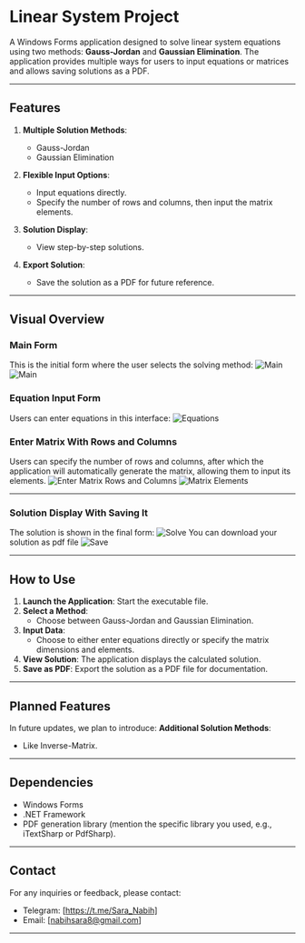 # **Linear System Project**

A Windows Forms application designed to solve linear system equations using two methods: **Gauss-Jordan** and **Gaussian Elimination**. The application provides multiple ways for users to input equations or matrices and allows saving solutions as a PDF.

---

## **Features**  
1. **Multiple Solution Methods**:  
   - Gauss-Jordan  
   - Gaussian Elimination  

2. **Flexible Input Options**:  
   - Input equations directly.  
   - Specify the number of rows and columns, then input the matrix elements.

3. **Solution Display**:  
   - View step-by-step solutions.  

4. **Export Solution**:  
   - Save the solution as a PDF for future reference.

---

## **Visual Overview**  

### Main Form
This is the initial form where the user selects the solving method:
![Main](https://github.com/user-attachments/assets/4eaf79b8-8e90-4421-9904-28482a791cc7)
![Main](https://github.com/user-attachments/assets/b6cd1a94-b907-4f09-b793-53eb659197fe)

### Equation Input Form
Users can enter equations in this interface:
![Equations](https://github.com/user-attachments/assets/541001ae-1762-4535-b53c-7a03ed1f7b24)

### Enter Matrix With Rows and Columns
Users can specify the number of rows and columns, after which the application will automatically generate the matrix, allowing them to input its elements.
![Enter Matrix Rows and Columns](https://github.com/user-attachments/assets/e68c6999-b4c2-46fe-bc19-ab9c60f81e28)
![Matrix Elements](https://github.com/user-attachments/assets/c4ff71e6-4774-4788-8806-7825b6df7c8b)

---

### Solution Display With Saving It
The solution is shown in the final form:
![Solve](https://github.com/user-attachments/assets/7e90afeb-5916-43d4-aa04-00fff02c8b21)
You can download your solution as pdf file
![Save](https://github.com/user-attachments/assets/b6bf6456-b2c3-4603-88d2-abc2288215f9)


---

## **How to Use**  
1. **Launch the Application**: Start the executable file.  
2. **Select a Method**:  
   - Choose between Gauss-Jordan and Gaussian Elimination.  
3. **Input Data**:  
   - Choose to either enter equations directly or specify the matrix dimensions and elements.  
4. **View Solution**: The application displays the calculated solution.  
5. **Save as PDF**: Export the solution as a PDF file for documentation.

---

## **Planned Features**  
In future updates, we plan to introduce: 
 **Additional Solution Methods**:  
   - Like Inverse-Matrix.
     
---

## **Dependencies**  
- Windows Forms  
- .NET Framework
- PDF generation library (mention the specific library you used, e.g., iTextSharp or PdfSharp).
  
---

## **Contact**  
For any inquiries or feedback, please contact:   
- Telegram: [https://t.me/Sara_Nabih]
- Email: [nabihsara8@gmail.com] 

---
